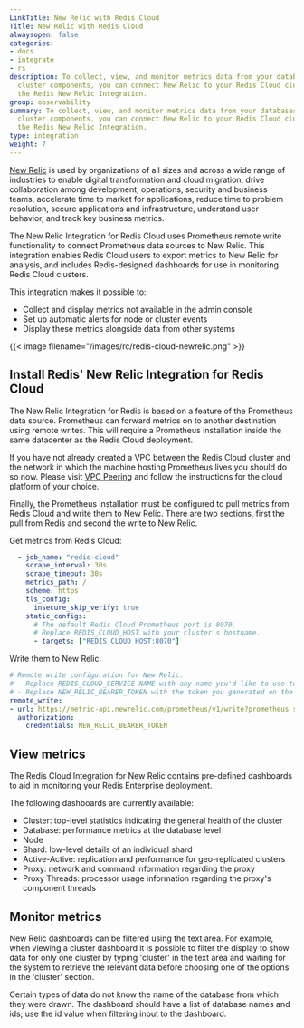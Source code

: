 ```yaml
---
LinkTitle: New Relic with Redis Cloud
Title: New Relic with Redis Cloud
alwaysopen: false
categories:
- docs
- integrate
- rs
description: To collect, view, and monitor metrics data from your databases and other
  cluster components, you can connect New Relic to your Redis Cloud cluster using
  the Redis New Relic Integration.
group: observability
summary: To collect, view, and monitor metrics data from your databases and other
  cluster components, you can connect New Relic to your Redis Cloud cluster using
  the Redis New Relic Integration.
type: integration
weight: 7
---
```



[New Relic](https://newrelic.com/?customer-bypass=true) is used by organizations of all sizes and across a wide range of industries to 
enable digital transformation and cloud migration, drive collaboration among development, operations, security and 
business teams, accelerate time to market for applications, reduce time to problem resolution, secure applications and 
infrastructure, understand user behavior, and track key business metrics.

The New Relic Integration for Redis Cloud uses Prometheus remote write functionality to connect Prometheus data 
sources to New Relic. This integration enables Redis Cloud users to export metrics to New Relic for analysis, 
and includes Redis-designed dashboards for use in monitoring Redis Cloud clusters.

This integration makes it possible to:
- Collect and display metrics not available in the admin console
- Set up automatic alerts for node or cluster events
- Display these metrics alongside data from other systems

{{< image filename="/images/rc/redis-cloud-newrelic.png" >}}
## Install Redis' New Relic Integration for Redis Cloud

The New Relic Integration for Redis is based on a feature of the Prometheus data source. Prometheus can forward metrics on to 
another destination using remote writes. This will require a Prometheus installation inside the same datacenter as the 
Redis Cloud deployment.

If you have not already created a VPC between the Redis Cloud cluster and the network in which the machine hosting 
Prometheus lives you should do so now. Please visit [VPC Peering](https://redis.io/docs/latest/operate/rc/security/vpc-peering/) 
and follow the instructions for the cloud platform of your choice.

Finally, the Prometheus installation must be configured to pull metrics from Redis Cloud and write them to New Relic. There 
are two sections, first the pull from Redis and second the write to New Relic.

Get metrics from Redis Cloud:

```yaml
  - job_name: "redis-cloud"
    scrape_interval: 30s
    scrape_timeout: 30s
    metrics_path: /
    scheme: https
    tls_config:
      insecure_skip_verify: true
    static_configs:
      # The default Redis Cloud Prometheus port is 8070. 
      # Replace REDIS_CLOUD_HOST with your cluster's hostname.
      - targets: ["REDIS_CLOUD_HOST:8070"]
```

Write them to New Relic:

```yaml
# Remote write configuration for New Relic.
# - Replace REDIS_CLOUD_SERVICE NAME with any name you'd like to use to refer to this data source.
# - Replace NEW_RELIC_BEARER_TOKEN with the token you generated on the New Relic Administration -> API Keys page.
remote_write:
- url: https://metric-api.newrelic.com/prometheus/v1/write?prometheus_server=REDIS_CLOUD_SERVICE_NAME
  authorization:
    credentials: NEW_RELIC_BEARER_TOKEN
```

## View metrics

The Redis Cloud Integration for New Relic contains pre-defined dashboards to aid in monitoring your Redis Enterprise deployment.

The following dashboards are currently available:

- Cluster: top-level statistics indicating the general health of the cluster
- Database: performance metrics at the database level
- Node
- Shard: low-level details of an individual shard
- Active-Active: replication and performance for geo-replicated clusters
- Proxy: network and command information regarding the proxy
- Proxy Threads: processor usage information regarding the proxy's component threads 

## Monitor metrics

New Relic dashboards can be filtered using the text area. For example, when viewing a cluster dashboard it is possible to 
filter the display to show data for only one cluster by typing 'cluster' in the text area and waiting for the system to
retrieve the relevant data before choosing one of the options in the 'cluster' section.

Certain types of data do not know the name of the database from which they were drawn. The dashboard should have a list 
of database names and ids; use the id value when filtering input to the dashboard. 




